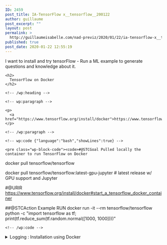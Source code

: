 ```yaml
---
ID: 2459
post_title: IA-TensorFlow x__tensorflow__200122
author: guillaume
post_excerpt: ""
layout: post
permalink: >
  http://guillaumeisabelle.com/nad-previz/2020/01/22/ia-tensorflow-x__tensorflow__200122/
published: true
post_date: 2020-01-22 12:55:19
---
```

<!-- wp:paragraph -->

I want to install and try tensorFlow - Run a ML example to generate questions and knowledge about it.

<!-- /wp:paragraph -->

<!-- wp:more -->

<!--more-->

<!-- /wp:more -->

<!-- wp:group -->

<div class="wp-block-group">
  <div class="wp-block-group__inner-container">
    <!-- wp:heading -->
    
    <h2>
      TensorFlow on Docker
    </h2>
    
    <!-- /wp:heading -->
    
    <!-- wp:paragraph -->
    
    <p>
      <a href="https://www.tensorflow.org/install/docker">https://www.tensorflow.org/install/docker</a>
    </p>
    
    <!-- /wp:paragraph -->
    
    <!-- wp:code {"language":"bash","showLines":true} -->
    
    <pre class="wp-block-code"><code>#@STCGoal Pulled locally the container to run TensorFlow on Docker
docker pull tensorflow/tensorflow   

docker pull tensorflow/tensorflow:latest-gpu-jupyter  # latest release w/ GPU support and Jupyter

#@URIR https://www.tensorflow.org/install/docker#start_a_tensorflow_docker_container


##@STCAction Example RUN
docker run -it --rm tensorflow/tensorflow \
   python -c "import tensorflow as tf; print(tf.reduce_sum(tf.random.normal([1000, 1000])))"</code></pre>
    
    <!-- /wp:code -->
  </div>
</div>

<!-- /wp:group -->

<!-- wp:atomic-blocks/ab-accordion -->

<div class="wp-block-atomic-blocks-ab-accordion ab-block-accordion">
  <details><summary class="ab-accordion-title">Logging : Installation using Docker</summary><div class="ab-accordion-text">
    <!-- wp:image {"id":2466,"sizeSlug":"large"} --><figure class="wp-block-image size-large">
    
    <img src="http://guillaumeisabelle.com/nad-previz/wp-content/uploads/sites/19/2020/01/image-1.png" alt="" class="wp-image-2466" /><figcaption>@STCGoal Pulled locally the container to run TensorFlow on Docker<br /> docker pull tensorflow/tensorflow</figcaption></figure> <!-- /wp:image -->
    
    <!-- wp:paragraph -->
    
    <p>
      <strong>@STCIssue Will not run on Docker be-cause no GPU on Platform HU.</strong>
    </p>
    
    <!-- /wp:paragraph -->
    
    <!-- wp:html -->
    
    <pre><font color="#8AE234"><b>jgi@hu</b></font>:<font color="#729FCF"><b>~/x/tensorflow/x__tensorflow__200122</b></font>$ docker run -it --rm tensorflow/tensorflow    python -c "import tensorflow as tf; print(tf.reduce_sum(tf.random.normal([1000, 1000])))"
2020-01-22 18:16:25.180167: W tensorflow/stream_executor/platform/default/dso_loader.cc:55] Could not load dynamic library ';libnvinfer.so.6';; dlerror: libnvinfer.so.6: cannot open shared object file: No such file or directory
2020-01-22 18:16:25.180255: W tensorflow/stream_executor/platform/default/dso_loader.cc:55] Could not load dynamic library ';libnvinfer_plugin.so.6';; dlerror: libnvinfer_plugin.so.6: cannot open shared object file: No such file or directory
2020-01-22 18:16:25.180274: W tensorflow/compiler/tf2tensorrt/utils/py_utils.cc:30] Cannot dlopen some TensorRT libraries. If you would like to use Nvidia GPU with TensorRT, please make sure the missing libraries mentioned above are installed properly.
2020-01-22 18:16:25.993970: W tensorflow/stream_executor/platform/default/dso_loader.cc:55] Could not load dynamic library ';libcuda.so.1';; dlerror: libcuda.so.1: cannot open shared object file: No such file or directory
2020-01-22 18:16:25.993995: E tensorflow/stream_executor/cuda/cuda_driver.cc:351] failed call to cuInit: UNKNOWN ERROR (303)
2020-01-22 18:16:25.994015: I tensorflow/stream_executor/cuda/cuda_diagnostics.cc:156] kernel driver does not appear to be running on this host (611525e7d8b4): /proc/driver/nvidia/version does not exist
2020-01-22 18:16:25.994379: I tensorflow/core/platform/cpu_feature_guard.cc:142] Your CPU supports instructions that this TensorFlow binary was not compiled to use: AVX2 FMA
2020-01-22 18:16:26.021133: I tensorflow/core/platform/profile_utils/cpu_utils.cc:94] CPU Frequency: 2304000000 Hz
2020-01-22 18:16:26.021516: I tensorflow/compiler/xla/service/service.cc:168] XLA service 0x55d2c853eaf0 initialized for platform Host (this does not guarantee that XLA will be used). Devices:
2020-01-22 18:16:26.021552: I tensorflow/compiler/xla/service/service.cc:176]   StreamExecutor device (0): Host, Default Version
tf.Tensor(2047.2864, shape=(), dtype=float32)
<font color="#8AE234"><b>jgi@hu</b></font>:<font color="#729FCF"><b>~/x/tensorflow/x__tensorflow__200122</b></font>$ 
</pre>
    
    <!-- /wp:html -->
  </div></details>
</div>

<!-- /wp:atomic-blocks/ab-accordion -->

<!-- wp:paragraph -->



<!-- /wp:paragraph -->